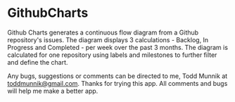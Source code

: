 # GithubCharts

Github Charts generates a continuous flow diagram from a Github repository's issues. The diagram displays 3 calculations - Backlog, In Progress and Completed - per week over the past 3 months. The diagram is calculated for one repository using labels and milestones to further filter and define the chart.

Any bugs, suggestions or comments can be directed to me, Todd Munnik at toddmunnik@gmail.com. Thanks for trying this app. All comments and bugs will help me make a better app.
